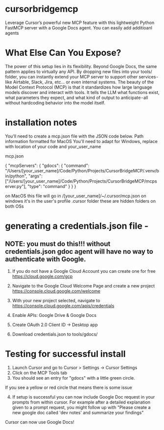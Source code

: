 # cursorbridgemcp
Leverage Cursor’s powerful new MCP feature with this lightweight Python FastMCP server with a Google Docs agent.
You can easily add additioanl agents 

# What Else Can You Expose?
The power of this setup lies in its flexibility. Beyond Google Docs, the same pattern applies to virtually any API. By dropping new files into your tools/ folder, you can instantly extend your MCP server to support other services - like Airtable, Slack, Jira, etc… or even internal systems. The beauty of the Model Context Protocol (MCP) is that it standardizes how large language models discover and interact with tools. It tells the LLM what functions exist, what parameters they expect, and what kind of output to anticipate - all without hardcoding behavior into the model itself.


# installation notes
You'll need to create a mcp.json file with the JSON code below. Path information formatted for MacOS 
You'll need to adapt for Windows, replace with location of your code and your_user_name

mcp.json

{
  "mcpServers": {
    "gdocs": {
      "command": "/Users/[your_user_name]/Code/Python/Projects/CursorBridgeMCP/.venv/bin/python",
      "args": ["/Users/[your_user_name]/Code/Python/Projects/CursorBridgeMCP/mcpserver.py"],
      "type": "command"
    }
  }
}

on MacOS this file will go in /[your_user_name]/~/.cursor/mcp.json on windows it's in the user's profile \.cursor folder
these are hidden folders on both OSs

# generating a credentials.json file - 
## NOTE: you must do this!!! without credentials.json gdoc agent will have no way to authenticate with Google. 

1. If you do not have a Google Cloud Account you can create one for free
https://cloud.google.com/gcp

2. Navigate to the Google Cloud Welcome Page and create a new project
https://console.cloud.google.com/welcome

3. With your new project selected, navigate to
 https://console.cloud.google.com/apis/credentials

4. Enable APIs: Google Drive & Google Docs
5. Create OAuth 2.0 Client ID → Desktop app
6. Download credentials.json to tools/gdocs/


# Testing for successful install

1. Launch Cursor and go to Cursor > Settings -> Cursor Settings
2. Click on the MCP Tools tab 
3. You should see an entry for "gdocs" with a little green circle.

If you see a yellow or red circle that means there is some issue

4. If setup is successful you can now include Google Doc request in your prompts from within cursor.
For example after a detailed explanation given to a prompt request, you might follow up with 
"Please create a new google doc called 'dev notes' and summarize your findings" 

Cursor can now use Google Docs!






 

